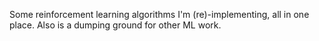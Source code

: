 Some reinforcement learning algorithms I'm (re)-implementing, all in one place. Also is a dumping ground for other ML work.

